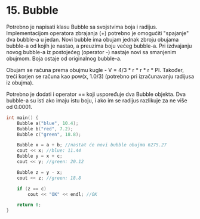 ﻿# 15. Bubble

Potrebno je napisati klasu Bubble sa svojstvima boja i radijus.
Implementacijom operatora zbrajanja (+) potrebno je omogućiti "spajanje" dva bubble-a u jedan.
Novi bubble ima obujam jednak zbroju obujama bubble-a od kojih je nastao, a preuzima boju većeg bubble-a.
Pri izdvajanju novog bubble-a iz postojećeg (operator -) nastaje novi sa smanjenim obujmom. Boja ostaje od originalnog bubble-a.

Obujam se računa prema obujmu kugle - V = 4/3 * r * r * r * PI. Također, treći korjen se računa kao pow(x, 1.0/3) (potrebno pri izračunavanju radijusa iz obujma).

Potrebno je dodati i operator == koji uspoređuje dva Bubble objekta. Dva bubble-a su isti ako imaju istu boju, i ako im se radijus razlikuje za ne više od 0.0001.

```cpp
int main() {
	Bubble a("blue", 10.4);
	Bubble b("red", 7.2);
	Bubble c("green", 18.8);

	Bubble x = a + b; //nastat će novi bubble obujma 6275.27
	cout << x; //blue: 11.44
	Bubble y = x + c;
	cout << y; //green: 20.12

	Bubble z = y - x;
	cout << z; //green: 18.8

	if (z == c)
		cout << "OK" << endl; //OK

	return 0;
}
```